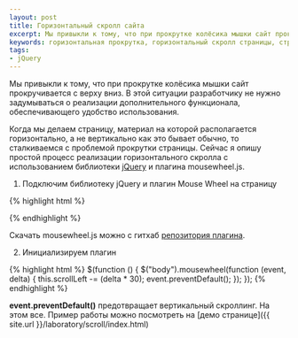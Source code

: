 ```yaml
---
layout: post
title: Горизонтальный скролл сайта
excerpt: Мы привыкли к тому, что при прокрутке колёсика мышки сайт прокручивается с верху вниз. В этой ситуации разработчику не нужно задумываться о реализации дополнительного функционала, обеспечивающего удобство использования.
keywords: горизонтальная прокрутка, горизонтальный скролл страницы, страница с горизонтальным скроллом, как сделать горизонтальную прокрутку на странице, библиотека jQuery, плагин mousewheel.js
tags:
- jQuery
---
```


Мы привыкли к тому, что при прокрутке колёсика мышки сайт прокручивается с верху вниз. В этой ситуации разработчику не нужно задумываться о реализации дополнительного функционала, обеспечивающего удобство использования.

Когда мы делаем страницу, материал на которой располагается горизонтально, а не вертикально как это бывает обычно, то сталкиваемся с проблемой прокрутки страницы. Сейчас я опишу простой процесс реализации горизонтального скролла с использованием библиотеки [jQuery](http://jquery.com/download/) и плагина mousewheel.js.

1. Подключим библиотеку jQuery и плагин Mouse Wheel на страницу

{% highlight html %}
<script src="//code.jquery.com/jquery-1.11.0.min.js"></script>
<script src='/js/jquery.mousewheel.min.js'></script>
{% endhighlight %}

Скачать <span class="file">mousewheel.js</span> можно с гитхаб [репозитория плагина](https://github.com/brandonaaron/jquery-mousewheel).

2. Инициализируем плагин

{% highlight html %}
        $(function () {
            $("body").mousewheel(function (event, delta) {
                this.scrollLeft -= (delta * 30);
                event.preventDefault();
            });
        });
{% endhighlight %}

**event.preventDefault()** предотвращает вертикальный скроллинг. На этом все. Пример работы можно посмотреть на [демо странице]({{ site.url }}/laboratory/scroll/index.html)